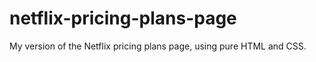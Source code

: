 # netflix-pricing-plans-page
My version of the Netflix pricing plans page, using pure HTML and CSS.
